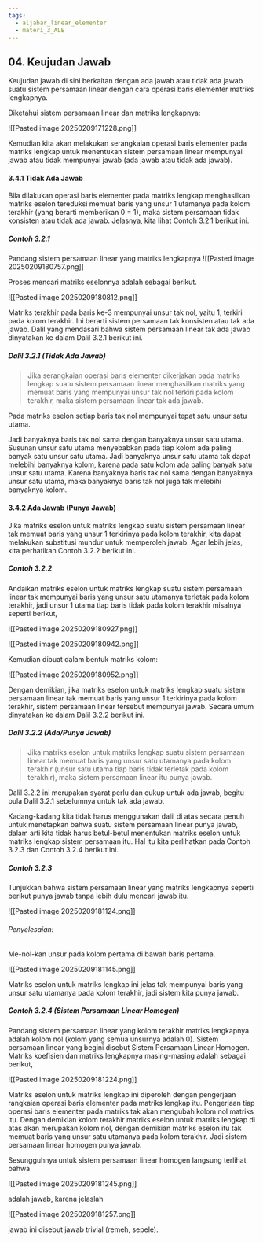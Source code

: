 ```yaml
---
tags:
  - aljabar_linear_elementer
  - materi_3_ALE
---
```

## 04. Keujudan Jawab

Keujudan jawab di sini berkaitan dengan ada jawab atau tidak ada jawab suatu sistem persamaan linear dengan cara operasi baris elementer matriks lengkapnya.

Diketahui sistem persamaan linear dan matriks lengkapnya:

![[Pasted image 20250209171228.png]]

Kemudian kita akan melakukan serangkaian operasi baris elementer pada matriks lengkap untuk menentukan sistem persamaan linear mempunyai jawab atau tidak mempunyai jawab (ada jawab atau tidak ada jawab).

#### 3.4.1 Tidak Ada Jawab

Bila dilakukan operasi baris elementer pada matriks lengkap menghasilkan matriks eselon tereduksi memuat baris yang unsur 1 utamanya pada kolom terakhir (yang berarti memberikan 0 = 1), maka sistem persamaan tidak konsisten atau tidak ada jawab. Jelasnya, kita lihat Contoh 3.2.1 berikut ini.

##### Contoh 3.2.1

Pandang sistem persamaan linear yang matriks lengkapnya
![[Pasted image 20250209180757.png]]

Proses mencari matriks eselonnya adalah sebagai berikut.

![[Pasted image 20250209180812.png]]

Matriks terakhir pada baris ke-3 mempunyai unsur tak nol, yaitu 1, terkiri pada kolom terakhir. Ini berarti sistem persamaan tak konsisten atau tak ada jawab. Dalil yang mendasari bahwa sistem persamaan linear tak ada jawab dinyatakan ke dalam Dalil 3.2.1 berikut ini.

##### Dalil 3.2.1 (Tidak Ada Jawab)

> Jika serangkaian operasi baris elementer dikerjakan pada matriks lengkap suatu sistem persamaan linear menghasilkan matriks yang memuat baris yang mempunyai unsur tak nol terkiri pada kolom terakhir, maka sistem persamaan linear tak ada jawab.

Pada matriks eselon setiap baris tak nol mempunyai tepat satu unsur satu utama.

Jadi banyaknya baris tak nol sama dengan banyaknya unsur satu utama. Susunan unsur satu utama menyebabkan pada tiap kolom ada paling banyak satu unsur satu utama. Jadi banyaknya unsur satu utama tak dapat melebihi banyaknya kolom, karena pada satu kolom ada paling banyak satu unsur satu utama. Karena banyaknya baris tak nol sama dengan banyaknya unsur satu utama, maka banyaknya baris tak nol juga tak melebihi banyaknya kolom.



#### 3.4.2 Ada Jawab (Punya Jawab)

Jika matriks eselon untuk matriks lengkap suatu sistem persamaan linear tak memuat baris yang unsur 1 terkirinya pada kolom terakhir, kita dapat melakukan substitusi mundur untuk memperoleh jawab. Agar lebih jelas, kita perhatikan Contoh 3.2.2 berikut ini.

##### Contoh 3.2.2

Andaikan matriks eselon untuk matriks lengkap suatu sistem persamaan linear tak mempunyai baris yang unsur satu utamanya terletak pada kolom terakhir, jadi unsur 1 utama tiap baris tidak pada kolom terakhir misalnya seperti berikut,

![[Pasted image 20250209180927.png]]

![[Pasted image 20250209180942.png]]

Kemudian dibuat dalam bentuk matriks kolom:

![[Pasted image 20250209180952.png]]

Dengan demikian, jika matriks eselon untuk matriks lengkap suatu sistem persamaan linear tak memuat baris yang unsur 1 terkirinya pada kolom terakhir, sistem persamaan linear tersebut mempunyai jawab. Secara umum dinyatakan ke dalam Dalil 3.2.2 berikut ini.

##### Dalil 3.2.2 (Ada/Punya Jawab)

> Jika matriks eselon untuk matriks lengkap suatu sistem persamaan linear tak memuat baris yang unsur satu utamanya pada kolom terakhir (unsur satu utama tiap baris tidak terletak pada kolom terakhir), maka sistem persamaan linear itu punya jawab.

Dalil 3.2.2 ini merupakan syarat perlu dan cukup untuk ada jawab, begitu pula Dalil 3.2.1 sebelumnya untuk tak ada jawab.

Kadang-kadang kita tidak harus menggunakan dalil di atas secara penuh untuk menetapkan bahwa suatu sistem persamaan linear punya jawab, dalam arti kita tidak harus betul-betul menentukan matriks eselon untuk matriks lengkap sistem persamaan itu. Hal itu kita perlihatkan pada Contoh 3.2.3 dan Contoh 3.2.4 berikut ini.

##### Contoh 3.2.3

Tunjukkan bahwa sistem persamaan linear yang matriks lengkapnya seperti berikut punya jawab tanpa lebih dulu mencari jawab itu.

![[Pasted image 20250209181124.png]]

###### Penyelesaian:
Me-nol-kan unsur pada kolom pertama di bawah baris pertama.

![[Pasted image 20250209181145.png]]

Matriks eselon untuk matriks lengkap ini jelas tak mempunyai baris yang unsur satu utamanya pada kolom terakhir, jadi sistem kita punya jawab.


##### Contoh 3.2.4 (Sistem Persamaan Linear Homogen)

Pandang sistem persamaan linear yang kolom terakhir matriks lengkapnya adalah kolom nol (kolom yang semua unsurnya adalah 0). Sistem persamaan linear yang begini disebut Sistem Persamaan Linear Homogen. Matriks koefisien dan matriks lengkapnya masing-masing adalah sebagai berikut,

![[Pasted image 20250209181224.png]]

Matriks eselon untuk matriks lengkap ini diperoleh dengan pengerjaan rangkaian operasi baris elementer pada matriks lengkap itu. Pengerjaan tiap operasi baris elementer pada matriks tak akan mengubah kolom nol matriks itu. Dengan demikian kolom terakhir matriks eselon untuk matriks lengkap di atas akan merupakan kolom nol, dengan demikian matriks eselon itu tak memuat baris yang unsur satu utamanya pada kolom terakhir. Jadi sistem persamaan linear homogen punya jawab.

Sesungguhnya untuk sistem persamaan linear homogen langsung terlihat bahwa

![[Pasted image 20250209181245.png]]

adalah jawab, karena jelaslah

![[Pasted image 20250209181257.png]]

jawab ini disebut jawab trivial (remeh, sepele).


